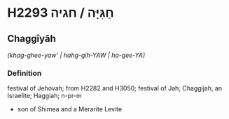 # H2293 חַגִּיָּה / חגיה

## Chaggîyâh

_(khag-ghee-yaw' | hahg-gih-YAW | ha-ɡee-YA)_

### Definition

festival of Jehovah; from H2282 and H3050; festival of Jah; Chaggijah, an Israelite; Haggiah; n-pr-m

- son of Shimea and a Merarite Levite

